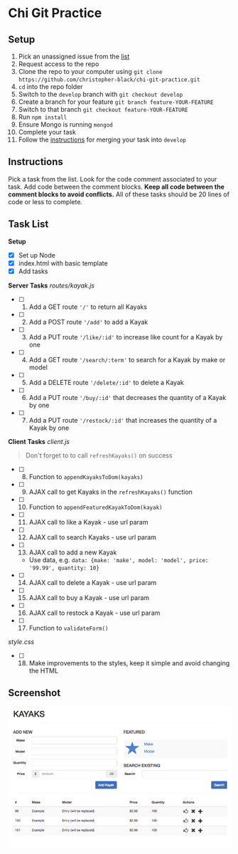 # Chi Git Practice
## Setup
1. Pick an unassigned issue from the [list](https://github.com/christopher-black/chi-git-practice/issues)
1. Request access to the repo
2. Clone the repo to your computer using `git clone https://github.com/christopher-black/chi-git-practice.git`
3. `cd` into the repo folder
4. Switch to the `develop` branch with `git checkout develop`
5. Create a branch for your feature `git branch feature-YOUR-FEATURE`
6. Switch to that branch `git checkout feature-YOUR-FEATURE`
7. Run `npm install`
8. Ensure Mongo is running `mongod`
9. Complete your task
10. Follow the [instructions](https://github.com/christopher-black/chi-git-examples) for merging your task into `develop`

## Instructions
Pick a task from the list. Look for the code comment associated to your task. Add code between the comment blocks. **Keep all code between the comment blocks to avoid conflicts.** All of these tasks should be 20 lines of code or less to complete.

## Task List
**Setup**
- [x] Set up Node
- [x] index.html with basic template
- [x] Add tasks

**Server Tasks**
_routes/kayak.js_

- [ ] 1. Add a GET route  `'/'` to return all Kayaks
- [ ] 2. Add a POST route `'/add'` to add a Kayak
- [ ] 3. Add a PUT route `'/like/:id'` to increase like count for a Kayak by one
- [ ] 4. Add a GET route `'/search/:term'` to search for a Kayak by make or model
- [ ] 5. Add a DELETE route `'/delete/:id'` to delete a Kayak
- [ ] 6. Add a PUT route `'/buy/:id'` that decreases the quantity of a Kayak by one
- [ ] 7. Add a PUT route `'/restock/:id'` that increases the quantity of a Kayak by one


**Client Tasks**
_client.js_

> Don't forget to to call `refreshKayaks()` on success

- [ ] 8. Function to `appendKayaksToDom(kayaks)`
- [ ] 9. AJAX call to get Kayaks in the `refreshKayaks()` function
- [ ] 10. Function to `appendFeaturedKayakToDom(kayak)`
- [ ] 11. AJAX call to like a Kayak - use url param
- [ ] 12. AJAX call to search Kayaks - use url param
- [ ] 13. AJAX call to add a new Kayak
  - Use data, e.g. `data: {make: 'make', model: 'model', price: '99.99', quantity: 10}`
- [ ] 14. AJAX call to delete a Kayak - use url param
- [ ] 15. AJAX call to buy a Kayak - use url param
- [ ] 16. AJAX call to restock a Kayak - use url param
- [ ] 17. Function to `validateForm()`

_style.css_

- [ ] 18. Make improvements to the styles, keep it simple and avoid changing the HTML

## Screenshot
![screenshot](screenshot.png)
